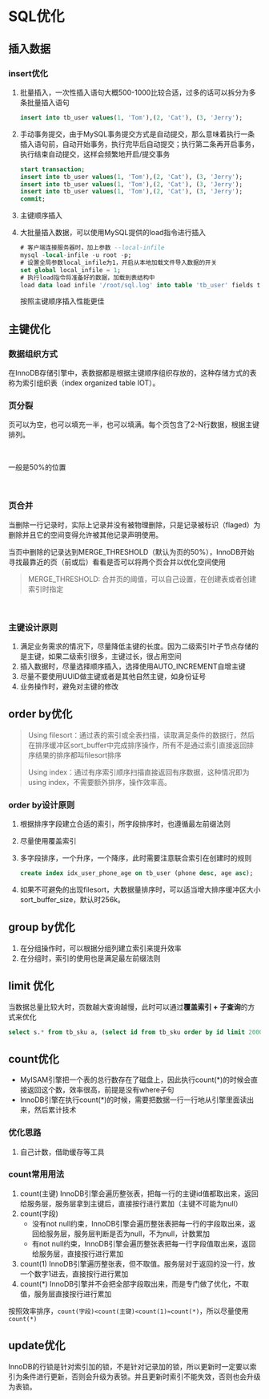 # SQL优化

## 插入数据

### insert优化

1. 批量插入，一次性插入语句大概500-1000比较合适，过多的话可以拆分为多条批量插入语句
   ```sql
   insert into tb_user values(1, 'Tom'),(2, 'Cat'), (3, 'Jerry');
   ```

2. 手动事务提交，由于MySQL事务提交方式是自动提交，那么意味着执行一条插入语句前，自动开始事务，执行完毕后自动提交；执行第二条再开启事务，执行结束自动提交，这样会频繁地开启/提交事务
   ```sql
   start transaction;
   insert into tb_user values(1, 'Tom'),(2, 'Cat'), (3, 'Jerry');
   insert into tb_user values(1, 'Tom'),(2, 'Cat'), (3, 'Jerry');
   insert into tb_user values(1, 'Tom'),(2, 'Cat'), (3, 'Jerry');
   commit;
   ```

3. 主键顺序插入

4. 大批量插入数据，可以使用MySQL提供的load指令进行插入
   ```sql
   # 客户端连接服务器时，加上参数 --local-infile
   mysql -local-infile -u root -p;
   # 设置全局参数local_infile为1，开启从本地加载文件导入数据的开关
   set global local_infile = 1;
   # 执行load指令将准备好的数据，加载到表结构中
   load data load infile '/root/sql.log' into table 'tb_user' fields terminated by ',' lines terminated by '\n';
   ```

   按照主键顺序插入性能更佳

## 主键优化

### 数据组织方式

在InnoDB存储引擎中，表数据都是根据主键顺序组织存放的，这种存储方式的表称为索引组织表（index organized table IOT）。

### 页分裂

页可以为空，也可以填充一半，也可以填满。每个页包含了2-N行数据，根据主键排列。

<img :src="$withBase='/img/sql-pk-1.png'" class="align-center" />

<img :src="$withBase='/img/sql-pk-2.png'" class="align-center" />

一般是50%的位置

<img :src="$withBase='/img/sql-pk-3.png'" class="align-center" />

<img :src="$withBase='/img/sql-pk-4.png'" class="align-center" />

### 页合并

当删除一行记录时，实际上记录并没有被物理删除，只是记录被标识（flaged）为删除并且它的空间变得允许被其他记录声明使用。

当页中删除的记录达到MERGE_THRESHOLD（默认为页的50%），InnoDB开始寻找最靠近的页（前或后）看看是否可以将两个页合并以优化空间使用

> MERGE_THRESHOLD: 合并页的阈值，可以自己设置，在创建表或者创建索引时指定

<img :src="$withBase='/img/sql-pk-merge-1.png'" class="align-center" />

<img :src="$withBase='/img/sql-pk-merge-2.png'" class="align-center" />

<img :src="$withBase='/img/sql-pk-merge-3.png'" class="align-center" />

<img :src="$withBase='/img/sql-pk-merge-4.png'" class="align-center" />

### 主键设计原则

1. 满足业务需求的情况下，尽量降低主键的长度。因为二级索引叶子节点存储的是主键，如果二级索引很多，主键过长，很占用空间
2. 插入数据时，尽量选择顺序插入，选择使用AUTO_INCREMENT自增主键
3. 尽量不要使用UUID做主键或者是其他自然主键，如身份证号
4. 业务操作时，避免对主键的修改

## order by优化

> Using filesort：通过表的索引或全表扫描，读取满足条件的数据行，然后在排序缓冲区sort_buffer中完成排序操作，所有不是通过索引直接返回排序结果的排序都叫filesort排序
>
> Using index：通过有序索引顺序扫描直接返回有序数据，这种情况即为using index，不需要额外排序，操作效率高。

### order by设计原则

1. 根据排序字段建立合适的索引，所字段排序时，也遵循最左前缀法则

2. 尽量使用覆盖索引

3. 多字段排序，一个升序，一个降序，此时需要注意联合索引在创建时的规则
   ```sql
   create index idx_user_phone_age on tb_user (phone desc, age asc);
   ```

4. 如果不可避免的出现filesort，大数据量排序时，可以适当增大排序缓冲区大小sort_buffer_size，默认时256k。

## group by优化

1. 在分组操作时，可以根据分组列建立索引来提升效率
2. 在分组时，索引的使用也是满足最左前缀法则

## limit 优化

当数据总量比较大时，页数越大查询越慢，此时可以通过**覆盖索引 + 子查询**的方式来优化

```sql
select s.* from tb_sku a, (select id from tb_sku order by id limit 2000000,10) b where a.id = b.id;
```



## count优化

- MyISAM引擎把一个表的总行数存在了磁盘上，因此执行count(*)的时候会直接返回这个数，效率很高，前提是没有where子句
- InnoDB引擎在执行count(*)的时候，需要把数据一行一行地从引擎里面读出来，然后累计技术

### 优化思路

1. 自己计数，借助缓存等工具

### count常用用法

1. count(主键)
   InnoDB引擎会遍历整张表，把每一行的主键id值都取出来，返回给服务层，服务层拿到主键后，直接按行进行累加（主键不可能为null）
2. count(字段)
   - 没有not null约束，InnoDB引擎会遍历整张表把每一行的字段取出来，返回给服务层，服务层判断是否为null，不为null，计数累加
   - 有not null约束，InnoDB引擎会遍历整张表把每一行字段值取出来，返回给服务层，直接按行进行累加
3. count(1)
   InnoDB引擎遍历整张表，但不取值。服务层对于返回的没一行，放一个数字1进去，直接按行进行累加
4. count(*)
   InnoDB引擎并不会把全部字段取出来，而是专门做了优化，不取值，服务层直接按行进行累加

按照效率排序，`count(字段)<count(主键)<count(1)≈count(*)`，所以尽量使用`count(*)` 

## update优化

InnoDB的行锁是针对索引加的锁，不是针对记录加的锁，所以更新时一定要以索引为条件进行更新，否则会升级为表锁。并且更新时索引不能失效，否则也会升级为表锁。